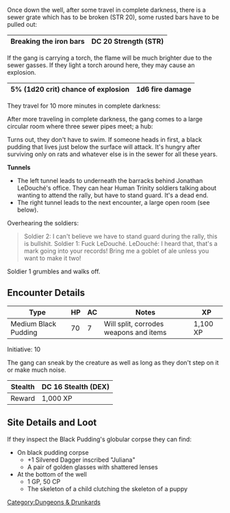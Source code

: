 Once down the well, after some travel in complete darkness, there is a
sewer grate which has to be broken (STR 20), some rusted bars have to be
pulled out:

| Breaking the iron bars | DC 20 Strength (STR) |
| ---------------------- | -------------------- |

If the gang is carrying a torch, the flame will be much brighter due to
the sewer gasses. If they light a torch around here, they may cause an
explosion.

| 5% (1d20 crit) chance of explosion | 1d6 fire damage |
| ---------------------------------- | --------------- |

They travel for 10 more minutes in complete darkness:

After more traveling in complete darkness, the gang comes to a large
circular room where three sewer pipes meet; a hub:

Turns out, they don't have to swim. If someone heads in first, a black
pudding that lives just below the surface will attack. It's hungry after
surviving only on rats and whatever else is in the sewer for all these
years.

**Tunnels**

  - The left tunnel leads to underneath the barracks behind Jonathan
    LeDouché's office. They can hear Human Trinity soldiers talking
    about wanting to attend the rally, but have to stand guard. It's a
    dead end.
  - The right tunnel leads to the next encounter, a large open room (see
    below).

Overhearing the soldiers:

> Soldier 2: I can't believe we have to stand guard during the rally,
> this is bullshit.
> Soldier 1: Fuck LeDouché.
> LeDouché: I heard that, that's a mark going into your records\! Bring
> me a goblet of ale unless you want to make it two\!

Soldier 1 grumbles and walks
off.

## Encounter Details

| Type                 | HP | AC | Notes                                  | XP       |
| -------------------- | -- | -- | -------------------------------------- | -------- |
| Medium Black Pudding | 70 | 7  | Will split, corrodes weapons and items | 1,100 XP |

Initiative: 10

The gang can sneak by the creature as well as long as they don't step on
it or make much noise.

| Stealth | DC 16 Stealth (DEX) |
| ------- | ------------------- |
| Reward  | 1,000 XP            |

## Site Details and Loot

If they inspect the Black Pudding's globular corpse they can find:

  - On black pudding corpse
      - \+1 Silvered Dagger inscribed "Juliana"
      - A pair of golden glasses with shattered lenses
  - At the bottom of the well
      - 1 GP, 50 CP
      - The skeleton of a child clutching the skeleton of a puppy

[Category:Dungeons &
Drunkards](/Category:Dungeons_&_Drunkards "wikilink")